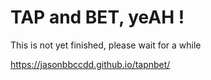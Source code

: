 # TAP and BET, yeAH !

This is not yet finished, please wait for a while

https://jasonbbccdd.github.io/tapnbet/
